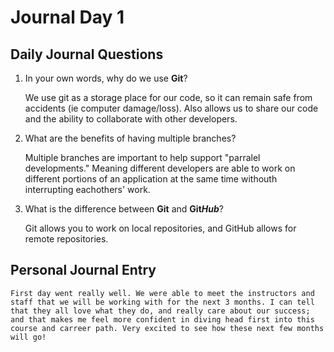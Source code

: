 # Journal Day 1

## Daily Journal Questions

1. In your own words, why do we use **Git**?

    We use git as a storage place for our code, so it can remain safe from accidents (ie computer damage/loss). Also allows us to share our code and the ability to collaborate with other developers.

2. What are the benefits of having multiple branches?

    Multiple branches are important to help support "parralel developments." Meaning different developers are able to work on different portions of an application at the same time withouth interrupting eachothers' work.

3. What is the difference between **Git** and **Git*****Hub***?

    Git allows you to work on local repositories, and GitHub allows for remote repositories.


## Personal Journal Entry

    First day went really well. We were able to meet the instructors and staff that we will be working with for the next 3 months. I can tell that they all love what they do, and really care about our success; and that makes me feel more confident in diving head first into this course and carreer path. Very excited to see how these next few months will go!



